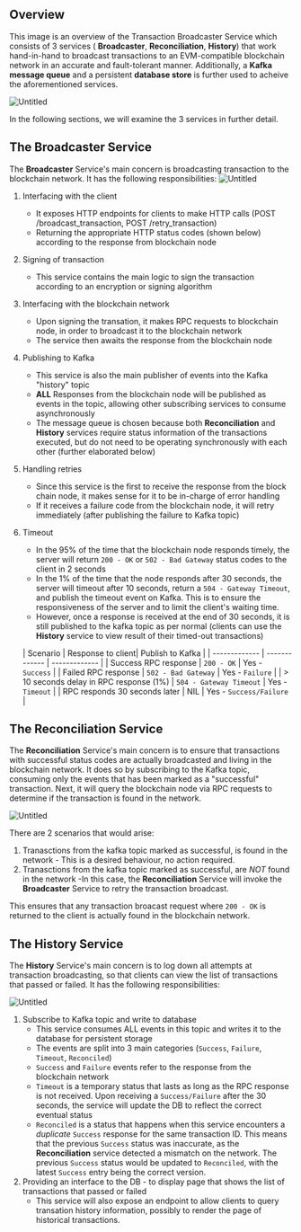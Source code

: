 
## Overview
This image is an overview of the Transaction Broadcaster Service which consists of 3 services ( **Broadcaster**,  **Reconciliation**,  **History**) that work hand-in-hand to broadcast transactions to an EVM-compatible blockchain network in an accurate and fault-tolerant manner. Additionally, a **Kafka message queue** and a persistent **database store** is further used to acheive the aforementioned services.

![Untitled](https://i.ibb.co/jL2HRhp/overview.png)

In the following sections, we will examine the 3 services in further detail.

## The Broadcaster Service
The **Broadcaster** Service's main concern is broadcasting transaction to the blockchain network. It has the following responsibilities:
![Untitled](https://i.ibb.co/d7zyz3G/TBS-drawio.png)
1. Interfacing with the client
    * It exposes HTTP endpoints for clients to make HTTP calls (POST /broadcast\_transaction, POST /retry_transaction)
    * Returning the appropriate HTTP status codes (shown below) according to the response from blockchain node
2. Signing of transaction
    * This service contains the main logic to sign the transaction according to an encryption or signing algorithm
3. Interfacing with the blockchain network
    * Upon signing the transation, it makes RPC requests to blockchain node, in order to broadcast it to the blockchain network
    * The service then awaits the response from the blockchain node
4. Publishing to Kafka
    * This service is also the main publisher of events into the Kafka "history" topic
    * **ALL** Responses from the blockchain node will be published as events in the topic, allowing other subscribing services to consume asynchronously
    * The message queue is chosen because both **Reconciliation** and **History** services require status information of the transactions executed, but do not need to be operating synchronously with each other (further elaborated below)
5. Handling retries
    * Since this service is the first to receive the response from the block chain node, it makes sense for it to be in-charge of error handling
    * If it receives a failure code from the blockchain node, it will retry immediately (after publishing the failure to Kafka topic)
6. Timeout
    * In the 95% of the time that the blockchain node responds timely, the server will return `200 - OK` or `502 - Bad Gateway` status codes to the client in 2 seconds
    * In the 1% of the time that the node responds after 30 seconds, the server will timeout after 10 seconds, return a `504 - Gateway Timeout`, and publish the timeout event on Kafka. This is to ensure the responsiveness of the server and to limit the client's waiting time.
    * However, once a response is received at the end of 30 seconds, it is still published to the kafka topic as per normal (clients can use the **History** service to view result of their timed-out transactions)

   | Scenario  | Response to client| Publish to Kafka |
       | ------------- | ------------- | ------------- |
   | Success RPC response  | `200 - OK`  | Yes - `Success` |
   | Failed RPC response  | `502 - Bad Gateway`  | Yes - `Failure` |
   | > 10 seconds delay in RPC response (1%) | `504 - Gateway Timeout`  | Yes - `Timeout` |
   | RPC responds 30 seconds later | NIL | Yes - `Success/Failure` |


## The Reconciliation Service
The **Reconciliation** Service's main concern is to ensure that transactions with successful status codes are actually broadcasted and living in the blockchain network. It does so by subscribing to the Kafka topic, consuming only the events that has been marked as a "successful" transaction. Next, it will query the blockchain node via RPC requests to determine if the transaction is found in the network.

![Untitled](https://i.ibb.co/HnJh0X0/recon-drawio.png)

There are 2 scenarios that would arise:
1. Tranasctions from the kafka topic marked as successful, is found in the network - This is a desired behaviour, no action required.
2. Tranasctions from the kafka topic marked as successful, are *NOT* found in the network -In this case, the **Reconciliation** Service will invoke the **Broadcaster** Service to retry the transaction broadcast.

This ensures that any transaction broacast request where `200 - OK` is returned to the client is actually found in the blockchain network.



## The History Service
The **History** Service's main concern is to log down all attempts at transaction broadcasting, so that clients can view the list of transactions that passed or failed. It has the following responsibilities:

![Untitled](https://i.ibb.co/zN691Wc/history-drawio.png)

1. Subscribe to Kafka topic and write to database
    * This service consumes ALL events in this topic and writes it to the database for persistent storage
    * The events are split into 3 main categories (`Success`, `Failure`, `Timeout`, `Reconciled`)
    * `Success` and `Failure` events refer to the response from the blockchain network
    * `Timeout` is a temporary status that lasts as long as the RPC response is not received. Upon receiving a `Success/Failure` after the 30 seconds, the service will update the DB to reflect the correct eventual status
    * `Reconciled` is a status that happens when this service encounters a *duplicate* `Success` response for the same transaction ID. This means that the previous `Success` status was inaccurate, as the **Reconciliation** service detected a mismatch on the network. The previous `Success` status would be updated to `Reconciled`, with the latest `Success` entry being the correct version.
2. Providing an interface to the DB - to display page that shows the list of transactions that passed or failed
    * This service will also expose an endpoint to allow clients to query transation history information, possibly to render the page of historical transactions.
